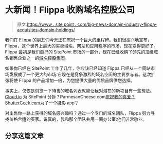# 大新闻！Flippa 收购域名控股公司

> 原文:[https://www . site point . com/big-news-domain-industry-flippa-acquisites-domain-holdings/](https://www.sitepoint.com/big-news-domain-industry-flippa-acquires-domain-holdings/)

我们在 [Flippa](https://flippa.com/) 的朋友们今天正在庆祝一个巨大的里程碑。我们很高兴地宣布，Flippa，这个世界上最大的买卖域名、网站和应用程序的市场，现在变得更好了。Flippa 最初是我们自己的 SitePoint 市场的一部分，现在已经收购了领先的顶级域名销售企业之一的[域名控股集团](http://www.domainholdings.com/)。

如果你已经在 SitePoint 工作了几年，你应该已经知道 Flippa 已经从一个网站市场发展成了一个更大的市场:它现在是竞争激烈的域名空间的主要参与者。这次扩张将使 Flippa 的产品增加一倍，为您提供大量的优质品牌供您选择。

事实上，仅仅是浏览一下待售的域名列表就能让我对潜在的新项目有一些想法。 [Cloud.io](https://flippa.com/4427064-550-000-exact-searches-month-5-64-cpc-billion-dollar-industry) 为 SitePoint 分拆？ParmesanCheese.com[庆祝我的真爱？](https://flippa.com/4428206-product-emd-with-40-5k-ems)[ShutterGeek.com](https://flippa.com/4475012-for-the-everyday-camera-enthusiast)为了一个摄影 app？

对出售你一路上获得的域名感兴趣吗？通过一个专门的域名团队，Flippa 努力寻找价格合适的买家。说真的，我和那个团队共用一间办公室:他们非常敬业。

## 分享这篇文章
